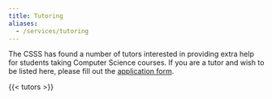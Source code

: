 ```yaml
---
title: Tutoring
aliases:
  - /services/tutoring
---
```


The CSSS has found a number of tutors interested in providing extra help for
students taking Computer Science courses. If you are a tutor and wish to be
listed here, please fill out the
[application form](https://goo.gl/forms/cWmQJyIlmN4Rrvgk1).

{{< tutors >}}
